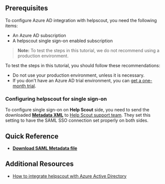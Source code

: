 ## Prerequisites

To configure Azure AD integration with helpscout, you need the following items:

- An Azure AD subscription
- A helpscout single sign-on enabled subscription

> **Note:**
> To test the steps in this tutorial, we do not recommend using a production environment.

To test the steps in this tutorial, you should follow these recommendations:

- Do not use your production environment, unless it is necessary.
- If you don't have an Azure AD trial environment, you can [get a one-month trial](https://azure.microsoft.com/pricing/free-trial/).

### Configuring helpscout for single sign-on


To configure single sign-on on **Help Scout** side, you need to send the downloaded **[Metadata XML](%metadata:metadataDownloadUrl%)** to [Help Scout support team](mailto:help@helpscout.com). They set this setting to have the SAML SSO connection set properly on both sides.


## Quick Reference

* **[Download SAML Metadata file](%metadata:metadataDownloadUrl%)**



## Additional Resources

* [How to integrate helpscout with Azure Active Directory](https://docs.microsoft.com/azure/active-directory/active-directory-saas-helpscout-tutorial)
